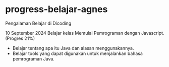 # progress-belajar-agnes
Pengalaman Belajar di Dicoding

10 September 2024
Belajar kelas Memulai Pemrograman dengan Javascript. (Progres 21%)
* Belajar tentang apa itu Java dan alasan menggunakannya.
* Belajar tools yang dapat digunakan untuk menjalankan bahasa pemrograman Java.
